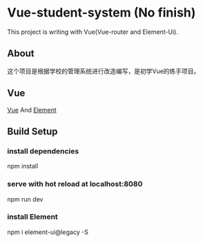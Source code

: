 # Vue-student-system (No finish)


This project is writing with Vue(Vue-router and Element-Ui).


## About
这个项目是根据学校的管理系统进行改造编写，是初学Vue的练手项目。

## Vue
[Vue](https://cn.vuejs.org/) And [Element](http://element-cn.eleme.io/1.4/#/zh-CN/component/installation)

## Build Setup

### install dependencies
npm install

### serve with hot reload at localhost:8080
npm run dev

### install Element
npm i element-ui@legacy -S
```
